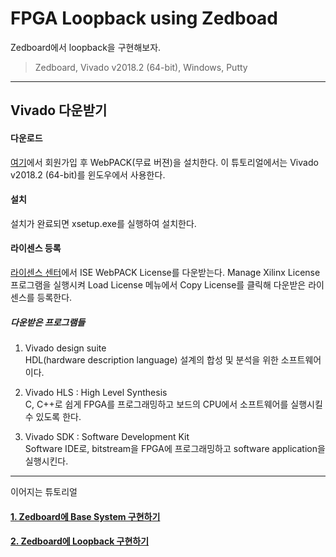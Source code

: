 # FPGA Loopback using Zedboad
Zedboard에서 loopback을 구현해보자.
> Zedboard, Vivado v2018.2 (64-bit), Windows, Putty
***
## Vivado 다운받기
#### 다운로드
[여기](https://www.xilinx.com/support/download.html)에서 회원가입 후 WebPACK(무료 버젼)을 설치한다. 이 튜토리얼에서는 Vivado v2018.2 (64-bit)를 윈도우에서 사용한다.
#### 설치
설치가 완료되면 xsetup.exe를 실행하여 설치한다.
#### 라이센스 등록
[라이센스 센터](https://www.xilinx.com/getlicense)에서 ISE WebPACK License를 다운받는다. Manage Xilinx License 프로그램을 실행시켜 Load License 메뉴에서 Copy License를 클릭해 다운받은 라이센스를 등록한다.

##### 다운받은 프로그램들
1. Vivado design suite  
HDL(hardware description language) 설계의 합성 및 분석을 위한 소프트웨어이다.  

2. Vivado HLS : High Level Synthesis  
C, C++로 쉽게 FPGA를 프로그래밍하고 보드의 CPU에서 소프트웨어를 실행시킬 수 있도록 한다.

3. Vivado SDK : Software Development Kit  
Software IDE로, bitstream을 FPGA에 프로그래밍하고 software application을 실행시킨다.

***
이어지는 튜토리얼
#### [1. Zedboard에 Base System 구현하기](https://github.com/mnj1071/zedboard-bringup/blob/master/1.%20Base%20System.md)
#### [2. Zedboard에 Loopback 구현하기](https://github.com/mnj1071/zedboard-bringup/blob/master/2.%20Loopback.md)
